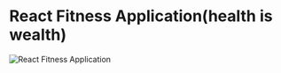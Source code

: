 # React Fitness Application(health is wealth)

![React Fitness Application](https://i.ibb.co/Yt9spGc/image.png)


